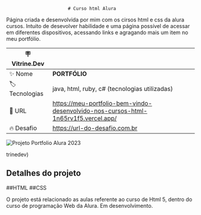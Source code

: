                            # Curso html Alura

Página criada e desenvolvida por mim com os cirsos html e css da alura cursos. Intuito de desevolver habilidade e uma página possível de acessar em diferentes dispositivos, acessando links e agragando mais um item no meu portfólio.

| :placard: Vitrine.Dev |     |
| -------------  | --- |
| :sparkles: Nome        | **PORTFÓLIO**
| :label: Tecnologias | java, html, ruby, c# (tecnologias utilizadas)
| :rocket: URL         | https://meu-portfolio-bem-vindo-desenvolvido-nos-cursos-html-1n65rv1f5.vercel.app/
| :fire: Desafio     | https://url-do-desafio.com.br

<!-- Inserir imagem com a #vitrinedev ao final do link -->
![Projeto Portfolio Alura 2023](https://github.com/rafaelunderscorerdrigs/literate-train/assets/130865143/333a942a-105a-41e2-b256-fa4068561c21#vitrineDev)

trinedev)


## Detalhes do projeto
##HTML
##CSS

O projeto está relacionado as aulas referente ao curso de Html 5, dentro do curso de programação Web da Alura. Em desenvolvimento.
